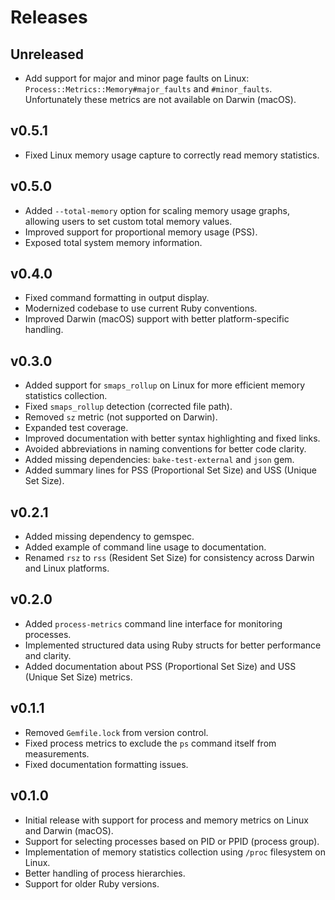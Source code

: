 # Releases

## Unreleased

  - Add support for major and minor page faults on Linux: `Process::Metrics::Memory#major_faults` and `#minor_faults`. Unfortunately these metrics are not available on Darwin (macOS).

## v0.5.1

  - Fixed Linux memory usage capture to correctly read memory statistics.

## v0.5.0

  - Added `--total-memory` option for scaling memory usage graphs, allowing users to set custom total memory values.
  - Improved support for proportional memory usage (PSS).
  - Exposed total system memory information.

## v0.4.0

  - Fixed command formatting in output display.
  - Modernized codebase to use current Ruby conventions.
  - Improved Darwin (macOS) support with better platform-specific handling.

## v0.3.0

  - Added support for `smaps_rollup` on Linux for more efficient memory statistics collection.
  - Fixed `smaps_rollup` detection (corrected file path).
  - Removed `sz` metric (not supported on Darwin).
  - Expanded test coverage.
  - Improved documentation with better syntax highlighting and fixed links.
  - Avoided abbreviations in naming conventions for better code clarity.
  - Added missing dependencies: `bake-test-external` and `json` gem.
  - Added summary lines for PSS (Proportional Set Size) and USS (Unique Set Size).

## v0.2.1

  - Added missing dependency to gemspec.
  - Added example of command line usage to documentation.
  - Renamed `rsz` to `rss` (Resident Set Size) for consistency across Darwin and Linux platforms.

## v0.2.0

  - Added `process-metrics` command line interface for monitoring processes.
  - Implemented structured data using Ruby structs for better performance and clarity.
  - Added documentation about PSS (Proportional Set Size) and USS (Unique Set Size) metrics.

## v0.1.1

  - Removed `Gemfile.lock` from version control.
  - Fixed process metrics to exclude the `ps` command itself from measurements.
  - Fixed documentation formatting issues.

## v0.1.0

  - Initial release with support for process and memory metrics on Linux and Darwin (macOS).
  - Support for selecting processes based on PID or PPID (process group).
  - Implementation of memory statistics collection using `/proc` filesystem on Linux.
  - Better handling of process hierarchies.
  - Support for older Ruby versions.
